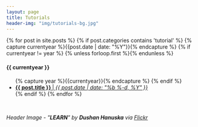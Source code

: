 ```yaml
---
layout: page
title: Tutorials
header-img: "img/tutorials-bg.jpg"
---
```

<div class="page-content wc-container">
  	{% for post in site.posts %}
  		{% if post.categories contains 'tutorial' %}
		    {% capture currentyear %}{{post.date | date: "%Y"}}{% endcapture %}
		    {% if currentyear != year %}
		      {% unless forloop.first %}{% endunless %}
		        <h4>{{ currentyear }}</h4>
		        <ul class="posts">
		        {% capture year %}{{currentyear}}{% endcapture %} 
		    {% endif %}
		    <li><a href="{{ post.url | prepend: site.baseurl }}"><b>{{ post.title }} </b> | <i>{{ post.date | date: "%b %-d, %Y" }} </i>  </a></li>
		{% endif %}
	{% endfor %}
</ul>
</div>

<br>

<i>Header Image - "<b>LEARN</b>" by <b>Dushan Hanuska</b> via <a href="https://flic.kr/p/sKyrAp"><u>Flickr</u></a><i> <br>


